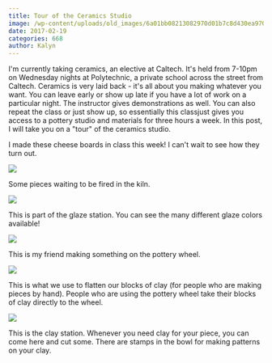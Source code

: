 ```yaml
---
title: Tour of the Ceramics Studio
image: /wp-content/uploads/old_images/6a01bb08213082970d01b7c8d430ea970b-pi.jpg
date: 2017-02-19
categories: 668
author: Kalyn
---
```



I'm currently taking ceramics, an elective at Caltech. It's held from 7-10pm on Wednesday nights at Polytechnic, a private school across the street from Caltech. Ceramics is very laid back - it's all about you making whatever you want. You can leave early or show up late if you have a lot of work on a particular night. The instructor gives demonstrations as well. You can also repeat the class or just show up, so essentially this classjust gives you access to a pottery studio and materials for three hours a week. In this post, I will take you on a "tour" of the ceramics studio.

I made these cheese boards in class this week! I can't wait to see how they turn out.


![](/old_images/6a01bb08213082970d01bb0977515d970d-pi.jpg)

Some pieces waiting to be fired in the kiln.


![](/old_images/6a01bb08213082970d01b7c8d430ae970b-pi.jpg)

This is part of the glaze station. You can see the many different glaze colors available!


![](/old_images/6a01bb08213082970d01b8d25e79c4970c-pi.jpg)

This is my friend making something on the pottery wheel.


![](/old_images/6a01bb08213082970d01b7c8d43073970b-pi.jpg)

This is what we use to flatten our blocks of clay (for people who are making pieces by hand). People who are using the pottery wheel take their blocks of clay directly to the wheel.


![](/old_images/6a01bb08213082970d01b8d25e7972970c-pi.jpg)

This is the clay station. Whenever you need clay for your piece, you can come here and cut some. There are stamps in the bowl for making patterns on your clay.

